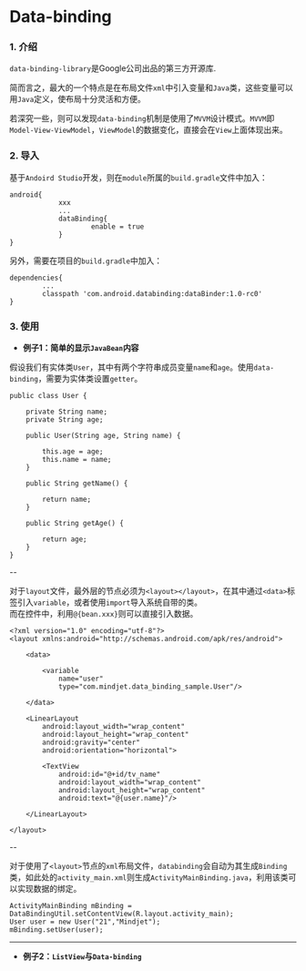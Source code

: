 # Data-binding

### 1. 介绍  
`data-binding-library`是Google公司出品的第三方开源库.  
  
简而言之，最大的一个特点是在布局文件`xml`中引入变量和`Java`类，这些变量可以用`Java`定义，使布局十分灵活和方便。  
  
若深究一些，则可以发现`data-binding`机制是使用了`MVVM`设计模式。`MVVM`即`Model-View-ViewModel`，`ViewModel`的数据变化，直接会在`View`上面体现出来。


### 2. 导入
基于`Andoird Studio`开发，则在`module`所属的`build.gradle`文件中加入：  
```
android{
			xxx
			...
			dataBinding{
					enable = true
			}
}
```
另外，需要在项目的`build.gradle`中加入：
```
dependencies{
		...
		classpath 'com.android.databinding:dataBinder:1.0-rc0'
}
```

### 3. 使用

 - **例子1：简单的显示`JavaBean`内容**

假设我们有实体类`User`，其中有两个字符串成员变量`name`和`age`。使用`data-binding`，需要为实体类设置`getter`。
  
```
public class User {

    private String name;
    private String age;

    public User(String age, String name) {

        this.age = age;
        this.name = name;
    }

    public String getName() {

        return name;
    }

    public String getAge() {

        return age;
    }
}
```

--  

  对于`layout`文件，最外层的节点必须为`<layout></layout>`，在其中通过`<data>`标签引入`variable`，或者使用`import`导入系统自带的类。  
  而在控件中，利用`@{bean.xxx}`则可以直接引入数据。
  
```
<?xml version="1.0" encoding="utf-8"?>
<layout xmlns:android="http://schemas.android.com/apk/res/android">

    <data>
    
        <variable
            name="user"
            type="com.mindjet.data_binding_sample.User"/>

    </data>

    <LinearLayout
        android:layout_width="wrap_content"
        android:layout_height="wrap_content"
        android:gravity="center"
        android:orientation="horizontal">

        <TextView
            android:id="@+id/tv_name"
            android:layout_width="wrap_content"
            android:layout_height="wrap_content"
            android:text="@{user.name}"/>

    </LinearLayout>

</layout>

```

--  

对于使用了`<layout>`节点的`xml`布局文件，`databinding`会自动为其生成`Binding`类，如此处的`activity_main.xml`则生成`ActivityMainBinding.java`，利用该类可以实现数据的绑定。

```
ActivityMainBinding mBinding = DataBindingUtil.setContentView(R.layout.activity_main);
User user = new User("21","Mindjet");
mBinding.setUser(user);

```

---


 - **例子2：`ListView`与`Data-binding`**

